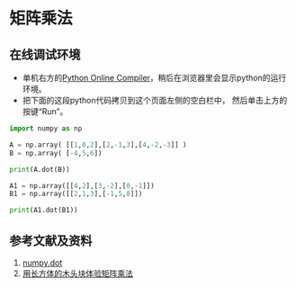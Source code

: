 # 矩阵乘法

## 在线调试环境

- 单机右方的[Python Online Compiler](https://trinket.io/python3/a5bd54189b)，稍后在浏览器里会显示python的运行环境。
- 把下面的这段python代码拷贝到这个页面左侧的空白栏中， 然后单击上方的按键“Run”。

```python
import numpy as np

A = np.array( [[1,0,2],[2,-1,3],[4,-2,-3]] )
B = np.array( [-4,5,6])

print(A.dot(B))

A1 = np.array([[4,2],[3,-2],[0,-1]])
B1 = np.array([[2,1,3],[-1,5,8]])

print(A1.dot(B1))
```

## 参考文献及资料

1. [numpy.dot](https://numpy.org/devdocs/reference/generated/numpy.dot.html#numpy.dot)
2. [用长方体的木头块体验矩阵乘法](https://github.com/quanbinn/Learn-Mathematical-Olympiad-The-Interactive-Way/blob/master/chapters/%E7%BA%BF%E6%80%A7%E4%BB%A3%E6%95%B0/%E7%94%A8%E9%95%BF%E6%96%B9%E4%BD%93%E7%9A%84%E6%9C%A8%E5%A4%B4%E5%9D%97%E4%BD%93%E9%AA%8C%E7%9F%A9%E9%98%B5%E4%B9%98%E6%B3%95.md)
